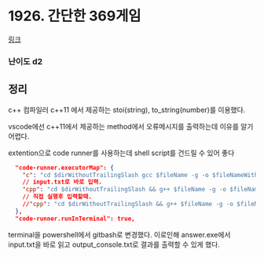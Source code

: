 # 1926. 간단한 369게임

[링크](https://swexpertacademy.com/main/code/problem/problemDetail.do?contestProbId=AV5PTeo6AHUDFAUq&categoryId=AV5PTeo6AHUDFAUq&categoryType=CODE)

### 난이도 d2

## 정리

c++ 컴파일러 c++11 에서 제공하는 stoi(string), to_string(number)를 이용했다.

vscode에선 c++11에서 제공하는 method에서 오류메시지를 출력하는데 이유를 알기 어렵다.


extention으로 code runner를 사용하는데 shell script를 건드릴 수 있어 좋다

```json
  "code-runner.executorMap": {
    "c": "cd $dirWithoutTrailingSlash gcc $fileName -g -o $fileNameWithoutExt && ./$fileNameWithoutExt.exe",
    // input.txt로 바로 입력.
    "cpp": "cd $dirWithoutTrailingSlash && g++ $fileName -g -o $fileNameWithoutExt && ./$fileNameWithoutExt.exe < input.txt cat thing > output_console.txt",
    // 직접 실행후 입력할때.
    //"cpp": "cd $dirWithoutTrailingSlash && g++ $fileName -g -o $fileNameWithoutExt && ./$fileNameWithoutExt.exe",
  },
  "code-runner.runInTerminal": true,
```
terminal을 powershell에서 gitbash로 변경했다. 이로인해 answer.exe에서 input.txt을 바로 읽고 output_console.txt로 결과를 출력할 수 있게 했다.

